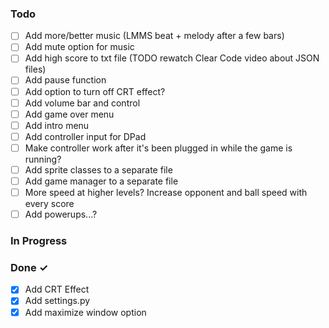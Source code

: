 ### Todo
- [ ] Add more/better music (LMMS beat + melody after a few bars)
- [ ] Add mute option for music
- [ ] Add high score to txt file (TODO rewatch Clear Code video about JSON files)
- [ ] Add pause function
- [ ] Add option to turn off CRT effect?
- [ ] Add volume bar and control
- [ ] Add game over menu
- [ ] Add intro menu
- [ ] Add controller input for DPad
- [ ] Make controller work after it's been plugged in while the game is running?
- [ ] Add sprite classes to a separate file
- [ ] Add game manager to a separate file
- [ ] More speed at higher levels? Increase opponent and ball speed with every score
- [ ] Add powerups...?

### In Progress

### Done ✓
- [X] Add CRT Effect
- [X] Add settings.py
- [X] Add maximize window option